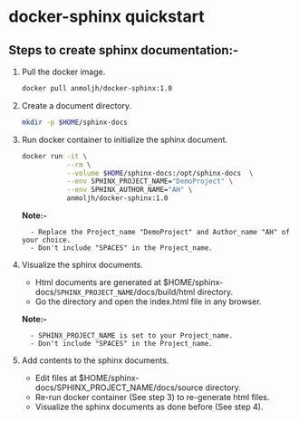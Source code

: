 # docker-sphinx quickstart

## Steps to create sphinx documentation:-

1. Pull the docker image.

    ```bash
    docker pull anmoljh/docker-sphinx:1.0
    ```

2. Create a document directory.

    ```bash
    mkdir -p $HOME/sphinx-docs
    ```

3. Run docker container to initialize the sphinx document.


    ```bash
    docker run -it \
               --rm \
               --volume $HOME/sphinx-docs:/opt/sphinx-docs  \
               --env SPHINX_PROJECT_NAME="DemoProject" \
               --env SPHINX_AUTHOR_NAME="AH" \
               anmoljh/docker-sphinx:1.0
    ```

    **Note:-**

         - Replace the Project_name "DemoProject" and Author_name "AH" of your choice.
         - Don't include "SPACES" in the Project_name.

4. Visualize the sphinx documents.

    - Html documents are generated at $HOME/sphinx-docs/`SPHINX_PROJECT_NAME`/docs/build/html
      directory.
    - Go the directory and open the index.html file in any browser.

    **Note:-**

         - SPHINX_PROJECT_NAME is set to your Project_name.
         - Don't include "SPACES" in the Project_name.

5. Add contents to the sphinx documents.

    - Edit files at $HOME/sphinx-docs/SPHINX_PROJECT_NAME/docs/source directory.
    - Re-run docker container (See step 3) to re-generate html files.
    - Visualize the sphinx documents as done before (See step 4).
